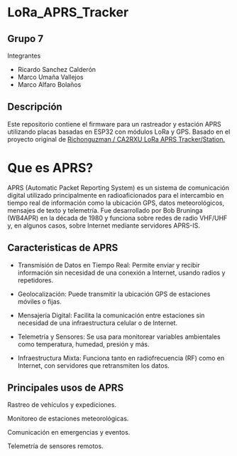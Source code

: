 # LoRa_APRS_Tracker
## Grupo 7
Integrantes

- Ricardo Sanchez Calderón
- Marco Umaña Vallejos
- Marco Alfaro Bolaños



## Descripción
Este repositorio contiene el firmware para un rastreador y estación APRS utilizando placas basadas en ESP32 con módulos LoRa y GPS. Basado en el proyecto original de [Richonguzman / CA2RXU LoRa APRS Tracker/Station.
](https://github.com/richonguzman/LoRa_APRS_Tracker)

# Que es APRS?
APRS (Automatic Packet Reporting System) es un sistema de comunicación digital utilizado principalmente en radioaficionados para el intercambio en tiempo real de información como la ubicación GPS, datos meteorológicos, mensajes de texto y telemetría. Fue desarrollado por Bob Bruninga (WB4APR) en la década de 1980 y funciona sobre redes de radio VHF/UHF y, en algunos casos, sobre Internet mediante servidores APRS-IS.


## Caracteristicas de APRS
- Transmisión de Datos en Tiempo Real: Permite enviar y recibir información sin necesidad de una conexión a Internet, usando radios y repetidores.

- Geolocalización: Puede transmitir la ubicación GPS de estaciones móviles o fijas.

- Mensajería Digital: Facilita la comunicación entre estaciones sin necesidad de una infraestructura celular o de Internet.

- Telemetría y Sensores: Se usa para monitorear variables ambientales como temperatura, humedad, presión y más.

- Infraestructura Mixta: Funciona tanto en radiofrecuencia (RF) como en Internet, con servidores que retransmiten los datos.

## Principales usos de APRS
Rastreo de vehículos y expediciones.

Monitoreo de estaciones meteorológicas.

Comunicación en emergencias y eventos.

Telemetría de sensores remotos.
